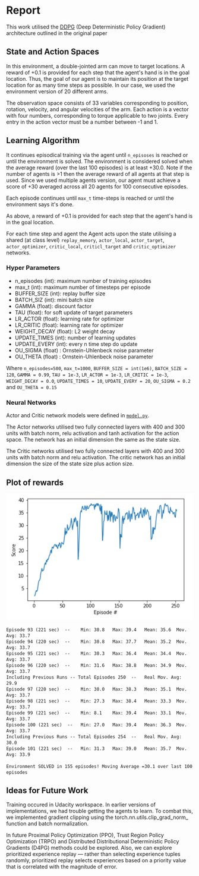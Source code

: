# Report

This work utilised the [DDPG](https://arxiv.org/abs/1509.02971) (Deep Deterministic Policy Gradient) architecture outlined in the original paper

## State and Action Spaces

In this environment, a double-jointed arm can move to target locations. A reward of +0.1 is provided for each step that the agent's hand is in the goal location. Thus, the goal of our agent is to maintain its position at the target location for as many time steps as possible. In our case, we used the environment version of 20 different arms.

The observation space consists of 33 variables corresponding to position, rotation, velocity, and angular velocities of the arm. Each action is a vector with four numbers, corresponding to torque applicable to two joints. Every entry in the action vector must be a number between -1 and 1.

## Learning Algorithm

It continues episodical training via the agent until `n_episoses` is reached or until the environment is solved. The  environment is considered solved when the average reward (over the last 100 episodes) is at least +30.0. Note if the number of agents is >1 then the average reward of all agents at that step is used. Since we used multiple agents version, our agent must achieve a score of +30 averaged across all 20 agents for 100 consecutive episodes.

Each episode continues until `max_t` time-steps is reached or until the environment says it's done.

As above, a reward of +0.1 is provided for each step that the agent's hand is in the goal location.

For each time step and agent the Agent acts upon the state utilising a shared (at class level) `replay_memory`, `actor_local`, `actor_target`, `actor_optimizer`, `critic_local`, `criticl_target` and `critic_optimizer` networks.

### Hyper Parameters

- n_episodes (int): maximum number of training episodes
- max_t (int): maximum number of timesteps per episode
- BUFFER_SIZE (int): replay buffer size
- BATCH_SIZ (int): mini batch size
- GAMMA (float): discount factor
- TAU (float): for soft update of target parameters
- LR_ACTOR (float): learning rate for optimizer
- LR_CRITIC (float): learning rate for optimizer
- WEIGHT_DECAY (float): L2 weight decay
- UPDATE_TIMES (int): number of learning updates
- UPDATE_EVERY (int): every n time step do update
- OU_SIGMA (float) : Ornstein-Uhlenbeck noise parameter
- OU_THETA (float) : Ornstein-Uhlenbeck noise parameter


Where 
`n_episodes=500`, `max_t=1000`, `BUFFER_SIZE = int(1e6)`, `BATCH_SIZE = 128`, `GAMMA = 0.99`, `TAU = 1e-3`, `LR_ACTOR = 1e-3`, `LR_CRITIC = 1e-3`, `WEIGHT_DECAY = 0.0`, `UPDATE_TIMES = 10`, `UPDATE_EVERY = 20`, `OU_SIGMA = 0.2` and `OU_THETA = 0.15`


### Neural Networks

Actor and Critic network models were defined in [`model.py`](https://github.com/rmoin/ContinuousControl/blob/master/model.py).

The Actor networks utilised two fully connected layers with 400 and 300 units with batch norm, relu activation and tanh activation for the action space. The network has an initial dimension the same as the state size.

The Critic networks utilised two fully connected layers with 400 and 300 units with batch norm and relu activation. The critic network has  an initial dimension the size of the state size plus action size.

## Plot of rewards
![results](plot.png)

```
Episode 93 (221 sec)  -- 	Min: 30.8	Max: 39.4	Mean: 35.6	Mov. Avg: 33.7
Episode 94 (220 sec)  -- 	Min: 30.8	Max: 37.7	Mean: 35.2	Mov. Avg: 33.7
Episode 95 (221 sec)  -- 	Min: 30.3	Max: 36.4	Mean: 34.4	Mov. Avg: 33.7
Episode 96 (220 sec)  -- 	Min: 31.6	Max: 38.8	Mean: 34.9	Mov. Avg: 33.7
Including Previous Runs -- Total Episodes 250  -- 	Real Mov. Avg: 29.9
Episode 97 (220 sec)  -- 	Min: 30.0	Max: 38.3	Mean: 35.1	Mov. Avg: 33.7
Episode 98 (221 sec)  -- 	Min: 27.3	Max: 38.4	Mean: 33.3	Mov. Avg: 33.7
Episode 99 (221 sec)  -- 	Min: 8.1	Max: 39.4	Mean: 33.1	Mov. Avg: 33.7
Episode 100 (221 sec)  -- 	Min: 27.0	Max: 39.4	Mean: 36.3	Mov. Avg: 33.7
Including Previous Runs -- Total Episodes 254  -- 	Real Mov. Avg: 30.0
Episode 101 (221 sec)  -- 	Min: 31.3	Max: 39.0	Mean: 35.7	Mov. Avg: 33.9

Environment SOLVED in 155 episodes!	Moving Average =30.1 over last 100 episodes

```

## Ideas for Future Work

Training occured in Udacity workspace. In earlier versions of implementations, we had trouble getting the agents to learn. To combat this, we implemented gradient clipping using the torch.nn.utils.clip_grad_norm_ function and batch normalization.

In future Proximal Policy Optimization (PPO), Trust Region Policy Optimization (TRPO) and Distributed Distributional Deterministic Policy Gradients (D4PG) methods could be explored. Also, we can explore prioritized experience replay — rather than selecting experience tuples randomly, prioritized replay selects experiences based on a priority value that is correlated with the magnitude of error. 
